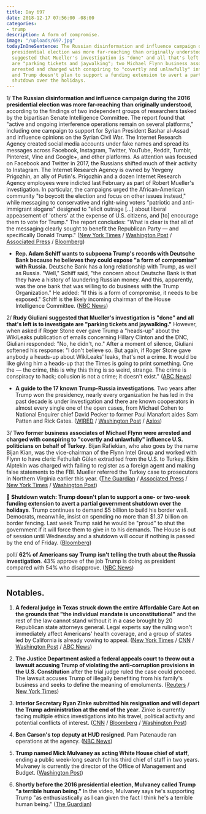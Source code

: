 ```yaml
---
title: Day 697
date: 2018-12-17 07:56:00 -08:00
categories:
- trump
description: A form of compromise.
image: "/uploads/697.jpg"
todayInOneSentence: The Russian disinformation and influence campaign during the 2016
  presidential election was more far-reaching than originally understood; Giuliani
  suggested that Mueller's investigation is "done" and all that's left is to investigate
  are "parking tickets and jaywalking"; two Michael Flynn business associates were
  arrested and charged with conspiring to "covertly and unlawfully" influence politicians;
  and Trump doesn't plan to support a funding extension to avert a partial government
  shutdown over the holidays.
---
```


1/ **The Russian disinformation and influence campaign during the 2016 presidential election was more far-reaching than originally understood**, according to the findings of two independent groups of researchers tasked by the bipartisan Senate Intelligence Committee. The report found that "active and ongoing interference operations remain on several platforms," including one campaign to support for Syrian President Bashar al-Assad and influence opinions on the Syrian Civil War. The Internet Research Agency created social media accounts under fake names and spread its messages across Facebook, Instagram, Twitter, YouTube, Reddit, Tumblr, Pinterest, Vine and Google\+, and other platforms. As attention was focused on Facebook and Twitter in 2017, the Russians shifted much of their activity to Instagram. The Internet Research Agency is owned by Yevgeny Prigozhin, an ally of Putin's. Prigozhin and a dozen Internet Research Agency employees were indicted last February as part of Robert Mueller's investigation. In particular, the campaigns urged the African-American community "to boycott the election and focus on other issues instead," while messaging to conservative and right-wing voters "patriotic and anti-immigrant slogans" designed to "elicit outrage \[...\] about liberal appeasement of 'others' at the expense of U.S. citizens, and \[to\] encourage them to vote for Trump." The report concludes: "What is clear is that all of the messaging clearly sought to benefit the Republican Party — and specifically Donald Trump." ([New York Times](https://www.nytimes.com/2018/12/17/us/politics/russia-2016-influence-campaign.html) / [Washington Post](https://www.washingtonpost.com/technology/2018/12/16/new-report-russian-disinformation-prepared-senate-shows-operations-scale-sweep/?utm_term=.a20f408179bc) / [Associated Press](https://apnews.com/8890210ce2ce4256a7df6e4ab65c33d3) / [Bloomberg](https://www.bloomberg.com/news/articles/2018-12-17/russia-waged-vast-pro-trump-social-media-plan-senate-panel-told))

* **Rep. Adam Schiff wants to subpoena Trump's records with Deutsche Bank because he believes they could expose "a form of compromise" with Russia.** Deutsche Bank has a long relationship with Trump, as well as Russia. "Well," Schiff said, "the concern about Deutsche Bank is that they have a history of laundering Russian money. And this, apparently, was the one bank that was willing to do business with the Trump Organization." He added: "If this is a form of compromise, it needs to be exposed." Schiff is the likely incoming chairman of the House Intelligence Committee. ([NBC News](https://www.nbcnews.com/politics/donald-trump/schiff-said-he-wants-obtain-trump-s-deutsche-bank-records-n948541))

2/ **Rudy Giuliani suggested that Mueller's investigation is "done" and all that's left is to investigate are "parking tickets and jaywalking."** However, when asked if Roger Stone ever gave Trump a "heads-up" about the WikiLeaks publication of emails concerning Hillary Clinton and the DNC, Giuliani responded: "No, he didn't, no." After a moment of silence, Giuliani softened his response: "I don't believe so. But again, if Roger Stone gave anybody a heads-up about WikiLeaks' leaks, that's not a crime. It would be like giving him a heads-up that the Times is going to print something. One the — the crime, this is why this thing is so weird, strange. The crime is conspiracy to hack; collusion is not a crime; it doesn't exist." ([ABC News](https://abcnews.go.com/Politics/rudy-giuliani-investigations-surrounding-president-donald-trump-left/story?id=59839387))

* **A guide to the 17 known Trump-Russia investigations**. Two years after Trump won the presidency, nearly every organization he has led in the past decade is under investigation and there are known cooperators in almost every single one of the open cases, from Michael Cohen to National Enquirer chief David Pecker to former Paul Manafort aides Sam Patten and Rick Gates. ([WIRED](https://www.wired.com/story/mueller-investigation-trump-russia-complete-guide/) / [Washington Post](https://www.washingtonpost.com/politics/mounting-legal-threats-surround-trump-as-nearly-every-organization-he-has-led-is-under-investigation/2018/12/15/4cfb4482-ffbb-11e8-862a-b6a6f3ce8199_story.html) / [Axios](https://www.axios.com/donald-trump-federal-state-local-investigations-602d2e21-b087-454f-b887-57f2f5b4dc55.html))

3/ **Two former business associates of Michael Flynn were arrested and charged with conspiring to "covertly and unlawfully" influence U.S. politicians on behalf of Turkey**. Bijan Rafiekian, who also goes by the name Bijan Kian, was the vice-chairman of the Flynn Intel Group and worked with Flynn to have cleric Fethullah Gülen extradited from the U.S. to Turkey. Ekim Alptekin was charged with failing to register as a foreign agent and making false statements to the FBI. Mueller referred the Turkey case to prosecutors in Northern Virginia earlier this year. ([The Guardian](https://www.theguardian.com/us-news/2018/dec/17/michael-flynn-bijan-rafiekian-business-partner-illegal-lobbying-turkey) / [Associated Press](https://apnews.com/6e4dfd935c4a408b8383402f4d9a54e9) / [New York Times](https://www.nytimes.com/2018/12/17/us/politics/flynn-turkey-bijan-kian.html) / [Washington Post](https://www.washingtonpost.com/local/legal-issues/michael-flynns-business-partner-charged-with-illegally-lobbying-for-turkey/2018/12/17/46fb3762-020a-11e9-9122-82e98f91ee6f_story.html))

**👀 Shutdown watch: Trump doesn't plan to support a one- or two-week funding extension to avert a partial government shutdown over the holidays**. Trump continues to demand $5 billion to build his border wall. Democrats, meanwhile, insist on spending no more than $1.37 billion on border fencing. Last week Trump said he would be "proud" to shut the government if it will force them to give in to his demands. The House is out of session until Wednesday and a shutdown will occur if nothing is passed by the end of Friday. ([Bloomberg](https://www.bloomberg.com/news/articles/2018-12-17/trump-is-said-to-oppose-short-term-funding-to-avoid-shutdown))

poll/ **62% of Americans say Trump isn't telling the truth about the Russia investigation**. 43% approve of the job Trump is doing as president compared with 54% who disapprove. ([NBC News](https://www.nbcnews.com/politics/meet-the-press/poll-62-percent-say-trump-isn-t-telling-truth-russia-n948226))

---

## Notables.

1. **A federal judge in Texas struck down the entire Affordable Care Act on the grounds that "the individual mandate is unconstitutional"** and the rest of the law cannot stand without it in a case brought by 20 Republican state attorneys general. Legal experts say the ruling won't immediately affect Americans' health coverage, and a group of states led by California is already vowing to appeal. ([New York Times](https://www.nytimes.com/2018/12/14/health/obamacare-unconstitutional-texas-judge.html) / [CNN](https://www.cnn.com/2018/12/14/politics/texas-aca-lawsuit/index.html) / [Washington Post](https://www.washingtonpost.com/national/health-science/federal-judge-in-texas-rules-obama-health-care-law-unconstitutional/2018/12/14/9e8bb5a2-fd63-11e8-862a-b6a6f3ce8199_story.html) / [ABC News](https://abcnews.go.com/Politics/federal-judge-rules-obamacare-unconstitutional-democrats-immediately-vow/story?id=59834094))

2. **The Justice Department asked a federal appeals court to throw out a lawsuit accusing Trump of violating the anti-corruption provisions in the U.S. Constitution** after the trial judge ruled the case could proceed. The lawsuit accuses Trump of illegally benefiting from his family's business and seeks to define the meaning of emoluments. ([Reuters](https://www.reuters.com/article/us-usa-trump-emoluments-idUSKBN1OG276) / [New York Times](https://www.nytimes.com/2018/12/17/us/politics/justice-department-trump-emoluments.html))

3. **Interior Secretary Ryan Zinke submitted his resignation and will depart the Trump administration at the end of the year**. Zinke is currently facing multiple ethics investigations into his travel, political activity and potential conflicts of interest. ([CNN](https://www.cnn.com/2018/12/15/politics/ryan-zinke/index.html) / [Bloomberg](https://www.bloomberg.com/news/articles/2018-12-15/trump-s-interior-chief-said-to-step-down-amid-ethics-inquiries) / [Washington Post](https://www.washingtonpost.com/national/health-science/interior-secretary-zinke-resigns-amid-investigations/2018/12/15/481f9104-0077-11e9-ad40-cdfd0e0dd65a_story.html))

4. **Ben Carson's top deputy at HUD resigned**. Pam Patenaude ran operations at the agency. ([NBC News](https://www.nbcnews.com/politics/politics-news/pam-patenaude-resigns-hud-top-deputy-ben-carson-n948781))

5. **Trump named Mick Mulvaney as acting White House chief of staff**, ending a public week-long search for his third chief of staff in two years. Mulvaney is currently the director of the Office of Management and Budget. ([Washington Post](https://www.washingtonpost.com/politics/trump-names-budget-director-mick-mulvaney-as-acting-white-house-chief-of-staff/2018/12/14/4d32a516-ffee-11e8-ad40-cdfd0e0dd65a_story.html))

6. **Shortly before the 2016 presidential election, Mulvaney called Trump "a terrible human being."** In the video, Mulvaney says he's supporting Trump "as enthusiastically as I can given the fact I think he's a terrible human being." ([The Guardian](https://www.theguardian.com/us-news/2018/dec/15/mick-mulvaney-donald-trump-video-terrible-human))
